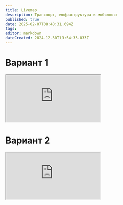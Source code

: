 ```yaml
---
title: Livemap
description: Транспорт, инфраструктура и мобилност
published: true
date: 2025-02-07T08:48:31.694Z
tags: 
editor: markdown
dateCreated: 2024-12-30T13:54:33.033Z
---
```


# Вариант 1
<iframe src="https://livemap-sofiatraffic.bpilot253.com">Your Browser Does Not Support iframes!</iframe>


# Вариант 2
<iframe src="https://dimitar5555.github.io/sofiatraffic-livemap/">Your Browser Does Not Support iframes!</iframe>